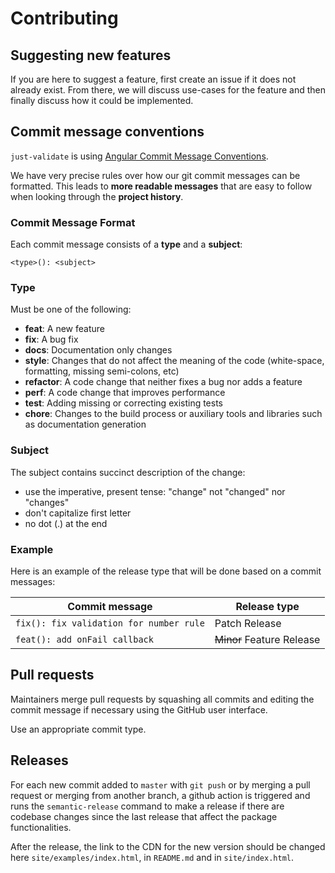 # Contributing

## Suggesting new features

If you are here to suggest a feature, first create an issue if it does not already exist. From there, we will discuss use-cases for the feature and then finally discuss how it could be implemented.

## Commit message conventions

`just-validate` is using [Angular Commit Message Conventions](https://github.com/angular/angular.js/blob/master/DEVELOPERS.md#-git-commit-guidelines).

We have very precise rules over how our git commit messages can be formatted. This leads to **more readable messages** that are easy to follow when looking through the **project history**.

### Commit Message Format

Each commit message consists of a **type** and a **subject**:

```
<type>(): <subject>
```

### Type

Must be one of the following:

- **feat**: A new feature
- **fix**: A bug fix
- **docs**: Documentation only changes
- **style**: Changes that do not affect the meaning of the code (white-space, formatting, missing
  semi-colons, etc)
- **refactor**: A code change that neither fixes a bug nor adds a feature
- **perf**: A code change that improves performance
- **test**: Adding missing or correcting existing tests
- **chore**: Changes to the build process or auxiliary tools and libraries such as documentation
  generation

### Subject

The subject contains succinct description of the change:

- use the imperative, present tense: "change" not "changed" nor "changes"
- don't capitalize first letter
- no dot (.) at the end

### Example

Here is an example of the release type that will be done based on a commit messages:

| Commit message                          | Release type              |
| --------------------------------------- | ------------------------- |
| `fix(): fix validation for number rule` | Patch Release             |
| `feat(): add onFail callback`           | ~~Minor~~ Feature Release |

## Pull requests

Maintainers merge pull requests by squashing all commits and editing the commit message if necessary using the GitHub user interface.

Use an appropriate commit type.

## Releases

For each new commit added to `master` with `git push` or by merging a pull request or merging from another branch, a github action is triggered and runs the `semantic-release` command to make a release if there are codebase changes since the last release that affect the package functionalities.

After the release, the link to the CDN for the new version should be changed here `site/examples/index.html`, in `README.md` and in `site/index.html`.
